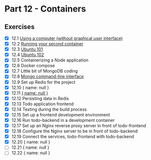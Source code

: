 # Part 12 - Containers

## Exercises

- [x] 12.1 [Using a computer (without graphical user interface)](script-answers/exercise12_1.txt)  
- [x] 12.2 [Running your second container](script-answers/exercise12_2.txt)  
- [x] 12.3 [Ubuntu 101](script-answers/exercise12_3.txt)  
- [x] 12.4 [Ubuntu 102](script-answers/exercise12_4.txt)  
- [x] 12.5 Containerizing a Node application  
- [x] 12.6 Docker compose  
- [x] 12.7 Little bit of MongoDB coding  
- [x] 12.8 [Mongo command-line interface](script-answers/exercise12_8.txt)  
- [x] 12.9 Set up Redis for the project  
- [x] 12.10 { name: null }  
- [x] 12.11 [{ name: null }](script-answers/exercise12_11.txt)  
- [x] 12.12 Persisting data in Redis  
- [x] 12.13 Todo application frontend  
- [x] 12.14 Testing during the build process  
- [x] 12.15 Set up a frontend development environment  
- [x] 12.16 Run todo-backend in a development container  
- [x] 12.17 Set up an Nginx reverse proxy server in front of todo-frontend  
- [x] 12.18 Configure the Nginx server to be in front of todo-backend  
- [x] 12.19 Connect the services, todo-frontend with todo-backend  
- [x] 12.20 { name: null }  
- [ ] 12.21 { name: null }  
- [ ] 12.22 { name: null }  
